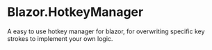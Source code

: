 # Blazor.HotkeyManager
A easy to use hotkey manager for blazor, for overwriting specific key strokes to implement your own logic.
